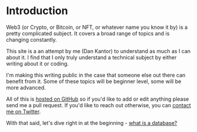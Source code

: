 # Introduction

Web3 (or Crypto, or Bitcoin, or NFT, or whatever name you know it by) is a pretty complicated subject. It covers a broad range of topics and is changing constantly.&#x20;

This site is a an attempt by me (Dan Kantor) to understand as much as I can about it. I find that I only truly understand a technical subject by either writing about it or coding.

I'm making this writing public in the case that someone else out there can benefit from it. Some of these topics will be beginner level, some will be more advanced.&#x20;

All of this is [hosted on GitHub](https://github.com/dankantor/web3) so if you'd like to add or edit anything please send me a pull request. If you'd like to reach out otherwise, you can [contact me on Twitter](https://twitter.com/dankantor).&#x20;

With that said, let's dive right in at the beginning - [what is a database?](<README (1).md>)
